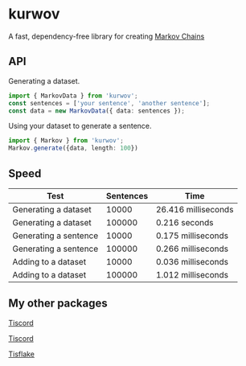 # kurwov
A fast, dependency-free library for creating [Markov Chains](https://en.wikipedia.org/wiki/Markov_chain)

## API
Generating a dataset.
```ts
import { MarkovData } from 'kurwov';
const sentences = ['your sentence', 'another sentence'];
const data = new MarkovData({ data: sentences });
```

Using your dataset to generate a sentence.
```ts
import { Markov } from 'kurwov';
Markov.generate({data, length: 100})
```

## Speed
Test | Sentences | Time
--- | --- | ---
Generating a dataset | 10000 | 26.416 milliseconds
Generating a dataset | 100000 | 0.216 seconds
Generating a sentence | 10000 | 0.175 milliseconds
Generating a sentence | 100000 | 0.266 milliseconds
Adding to a dataset | 10000 | 0.036 milliseconds
Adding to a dataset | 100000 | 1.012 milliseconds

## My other packages
[Tiscord](https://npmjs.com/package/tiscord)

[Tiscord](https://npmjs.com/package/tisbench)

[Tisflake](https://npmjs.com/package/tisflake)

